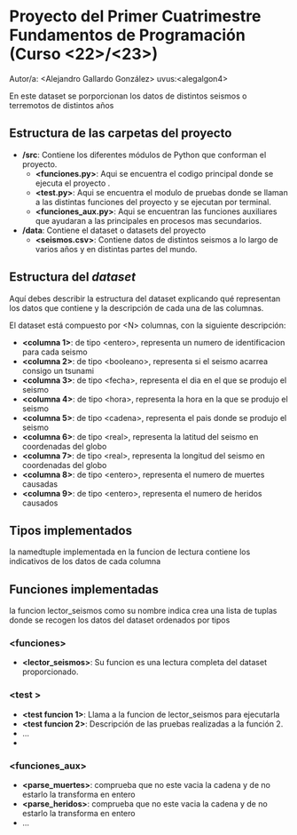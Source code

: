 # Proyecto del Primer Cuatrimestre Fundamentos de Programación (Curso  \<22\>/\<23\>)
Autor/a: \<Alejandro Gallardo González\>   uvus:\<alegalgon4\>

En este dataset se porporcionan los datos de distintos seismos o terremotos de distintos años


## Estructura de las carpetas del proyecto

* **/src**: Contiene los diferentes módulos de Python que conforman el proyecto.
  * **\<funciones.py\>**: Aqui se encuentra el codigo principal donde se ejecuta el proyecto .
  * **\<test.py\>**: Aqui se encuentra el modulo de pruebas donde se llaman a las distintas funciones del proyecto y se ejecutan por terminal.
  * **\<funciones_aux.py\>**: Aqui se encuentran las funciones auxiliares que ayudaran a las principales en procesos mas secundarios.
* **/data**: Contiene el dataset o datasets del proyecto
    * **\<seismos.csv\>**: Contiene datos de distintos seismos a lo largo de varios años y en distintas partes del mundo.
    
## Estructura del *dataset*

Aquí debes describir la estructura del dataset explicando qué representan los datos que contiene y la descripción de cada una de las columnas.

El dataset está compuesto por \<N\> columnas, con la siguiente descripción:

* **\<columna 1>**: de tipo \<entero\>, representa un numero de identificacion para cada seismo
* **\<columna 2>**: de tipo \<booleano\>, representa si el seismo acarrea consigo un tsunami
* **\<columna 3>**: de tipo \<fecha\>, representa el dia en el que se produjo el seismo
* **\<columna 4>**: de tipo \<hora\>, representa la hora en la que se produjo el seismo
* **\<columna 5>**: de tipo \<cadena\>, representa el pais donde se produjo el seismo
* **\<columna 6>**: de tipo \<real\>, representa la latitud del seismo en coordenadas del globo
* **\<columna 7>**: de tipo \<real\>, representa la longitud del seismo en coordenadas del globo
* **\<columna 8>**: de tipo \<entero\>, representa el numero de muertes causadas
* **\<columna 9>**: de tipo \<entero\>, representa el numero de heridos causados

## Tipos implementados

la namedtuple implementada en la funcion de lectura contiene los indicativos de los datos de cada columna

## Funciones implementadas

la funcion lector_seismos como su nombre indica crea una lista de tuplas donde se recogen los datos del dataset ordenados por tipos

### \<funciones\>

* **<lector_seismos>**: Su funcion es una lectura completa del dataset proporcionado.


### \<test \>

* **<test funcion 1>**: Llama a la funcion de lector_seismos para ejecutarla
* **<test funcion 2>**: Descripción de las pruebas realizadas a la función 2.
* ...
* 
### \<funciones_aux\>

* **<parse_muertes>**: comprueba que no este vacia la cadena y de no estarlo la transforma en entero
* **<parse_heridos>**: comprueba que no este vacia la cadena y de no estarlo la transforma en entero
* ...
